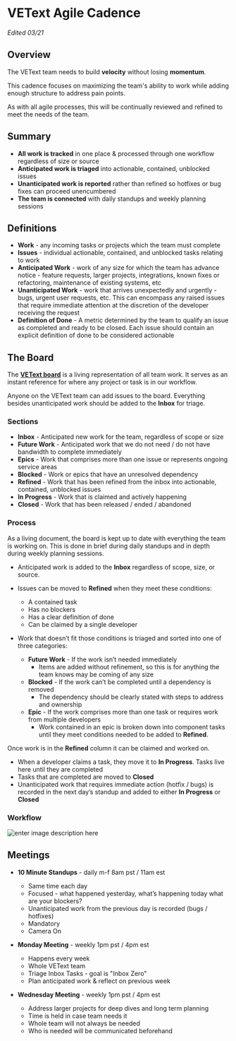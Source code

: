 # VEText Agile Cadence
*Edited 03/21*

## Overview
The VEText team needs to build **velocity** without losing **momentum**.  

This cadence focuses on maximizing the team's ability to work while adding enough structure to address pain points.

As with all agile processes, this will be continually reviewed and refined to meet the needs of the team. 

## Summary

-   **All work is tracked** in one place & processed through one workflow regardless of size or source
-   **Anticipated work is triaged** into actionable, contained, unblocked issues
-   **Unanticipated work is reported** rather than refined so hotfixes or bug fixes can proceed unencumbered
-   **The team is connected** with daily standups and weekly planning sessions


## Definitions 

-   **Work** - any incoming tasks or projects which the team must complete
-   **Issues** - individual actionable, contained, and unblocked tasks relating to work
-   **Anticipated Work** - work of any size for which the team has advance notice - feature requests, larger projects, integrations, known fixes or refactoring, maintenance of existing systems, etc
-   **Unanticipated Work** - work that arrives unexpectedly and urgently - bugs, urgent user requests, etc. This can encompass any raised issues that require immediate attention at the discretion of the developer receiving the request
- **Definition of Done** - A metric determined by the team to qualify an issue as completed and ready to be closed. Each issue should contain an explicit definition of done to be considered actionable

## The Board
The **[VEText board](https://app.zenhub.com/workspaces/vetext-team-6037e6489f650a000f9f08a9/board?repos=133843125&showPRs=false)** is a living representation of all team work. It serves as an instant reference for where any project or task is in our workflow. 

Anyone on the VEText team can add issues to the board. Everything besides unanticipated work should be added to the **Inbox** for triage.

###  Sections
-   **Inbox** - Anticipated new work for the team, regardless of scope or size
-   **Future Work** - Anticipated work that we do not need / do not have bandwidth to complete immediately
-   **Epics** - Work that comprises more than one issue or represents ongoing service areas
-   **Blocked** - Work or epics that have an unresolved dependency
-   **Refined** - Work that has been refined from the inbox into actionable, contained, unblocked issues
-   **In Progress** - Work that is claimed and actively happening
-  **Closed** - Work that has been released / ended / abandoned

###  Process
As a living document, the board is kept up to date with everything the team is working on. This is done in brief during daily standups and in depth during weekly planning sessions. 

-   Anticipated work is added to the **Inbox** regardless of scope, size, or source.
-   Issues can be moved to **Refined** when they meet these conditions:
	- A contained task
	- Has no blockers
	- Has a clear definition of done
	- Can be claimed by a single developer
	
-   Work that doesn’t fit those conditions is triaged and sorted into one of three categories:
	- **Future Work**  - If the work isn’t needed immediately
      - Items are added without refinement, so this is for anything the team knows may be coming of any size
	- **Blocked** - If the work can’t be completed until a dependency is removed
		- The dependency should be clearly stated with steps to address and ownership
	- **Epic** - If the work comprises more than one task or requires work from multiple developers
		- Work contained in an epic is broken down into component tasks until they meet conditions needed to be added to **Refined**.

Once work is in the **Refined** column it can be claimed and worked on. 
-   When a developer claims a task, they move it to **In Progress**. Tasks live here until they are completed
-   Tasks that are completed are moved to **Closed**
-   Unanticipated work that requires immediate action (hotfix / bugs) is recorded in the next day’s standup and added to either **In Progress** or **Closed**

###  Workflow
![enter image description here](https://user-images.githubusercontent.com/76975202/110854669-4848f680-8283-11eb-9f2e-5da07b649054.png)

## Meetings
-   **10 Minute Standups** - daily m-f 8am pst / 11am est
	- Same time each day
	- Focused - what happened yesterday, what’s happening today what are your blockers? 
	- Unanticipated work from the previous day is recorded (bugs / hotfixes)
	- Mandatory
	- Camera On

-   **Monday Meeting** - weekly 1pm pst / 4pm est
	-  Happens every week
	- Whole VEText team
	- Triage Inbox Tasks - goal is "Inbox Zero"
	- Plan anticipated work & reflect on previous week
-  **Wednesday Meeting** - weekly 1pm pst / 4pm est
	- Address larger projects for deep dives and long term planning
	- Time is held in case team needs it
	- Whole team will not always be needed
	- Who is needed will be communicated beforehand
